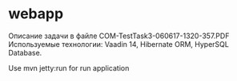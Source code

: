 # webapp

Описание задачи в файле COM-TestTask3-060617-1320-357.PDF
Используемые технологии: Vaadin 14, Hibernate ORM, HyperSQL Database.

Use mvn jetty:run for run application
